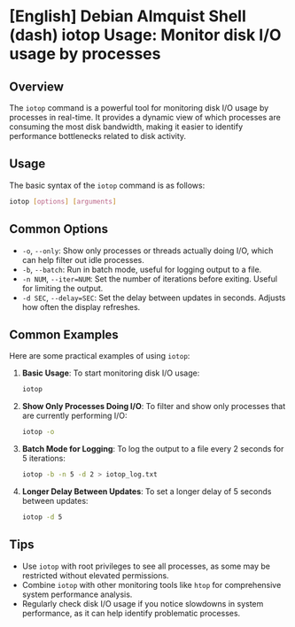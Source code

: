 # [English] Debian Almquist Shell (dash) iotop Usage: Monitor disk I/O usage by processes

## Overview
The `iotop` command is a powerful tool for monitoring disk I/O usage by processes in real-time. It provides a dynamic view of which processes are consuming the most disk bandwidth, making it easier to identify performance bottlenecks related to disk activity.

## Usage
The basic syntax of the `iotop` command is as follows:

```bash
iotop [options] [arguments]
```

## Common Options
- `-o`, `--only`: Show only processes or threads actually doing I/O, which can help filter out idle processes.
- `-b`, `--batch`: Run in batch mode, useful for logging output to a file.
- `-n NUM`, `--iter=NUM`: Set the number of iterations before exiting. Useful for limiting the output.
- `-d SEC`, `--delay=SEC`: Set the delay between updates in seconds. Adjusts how often the display refreshes.

## Common Examples
Here are some practical examples of using `iotop`:

1. **Basic Usage**: To start monitoring disk I/O usage:
   ```bash
   iotop
   ```

2. **Show Only Processes Doing I/O**: To filter and show only processes that are currently performing I/O:
   ```bash
   iotop -o
   ```

3. **Batch Mode for Logging**: To log the output to a file every 2 seconds for 5 iterations:
   ```bash
   iotop -b -n 5 -d 2 > iotop_log.txt
   ```

4. **Longer Delay Between Updates**: To set a longer delay of 5 seconds between updates:
   ```bash
   iotop -d 5
   ```

## Tips
- Use `iotop` with root privileges to see all processes, as some may be restricted without elevated permissions.
- Combine `iotop` with other monitoring tools like `htop` for comprehensive system performance analysis.
- Regularly check disk I/O usage if you notice slowdowns in system performance, as it can help identify problematic processes.